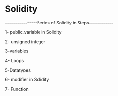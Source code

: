 # Solidity
----------------Series of Solidity in Steps------------

1- public_variable in Solidity

2-  unsigned integer 

3-variables

4- Loops

5-Datatypes

6- modifier in Solidity

7- Function


